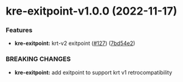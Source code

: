 # kre-exitpoint-v1.0.0 (2022-11-17)


### Features

* **kre-exitpoint:** krt-v2 exitpoint ([#127](https://github.com/konstellation-io/kre-runners/issues/127)) ([7bd54e2](https://github.com/konstellation-io/kre-runners/commit/7bd54e2c729946b7ab1159e305fce30230117c2d))


### BREAKING CHANGES

* **kre-exitpoint:** add exitpoint to support krt v1 retrocompatibility
